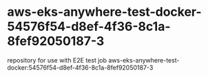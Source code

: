 # aws-eks-anywhere-test-docker-54576f54-d8ef-4f36-8c1a-8fef92050187-3
repository for use with E2E test job aws-eks-anywhere-test-docker:54576f54-d8ef-4f36-8c1a-8fef92050187-3
